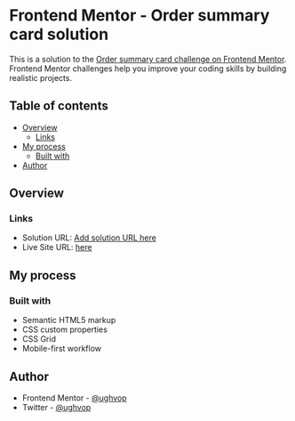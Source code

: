 # Frontend Mentor - Order summary card solution

This is a solution to the [Order summary card challenge on Frontend Mentor](https://www.frontendmentor.io/challenges/order-summary-component-QlPmajDUj). Frontend Mentor challenges help you improve your coding skills by building realistic projects. 

## Table of contents

- [Overview](#overview)
  - [Links](#links)
- [My process](#my-process)
  - [Built with](#built-with)
- [Author](#author)

## Overview

### Links

- Solution URL: [Add solution URL here](https://your-solution-url.com)
- Live Site URL: [here](https://ughvop.github.io/order-summary-component-main/)

## My process

### Built with

- Semantic HTML5 markup
- CSS custom properties
- CSS Grid
- Mobile-first workflow

## Author

- Frontend Mentor - [@ughvop](https://www.frontendmentor.io/profile/ugvhop)
- Twitter - [@ughvop](https://www.twitter.com/ughvop)


